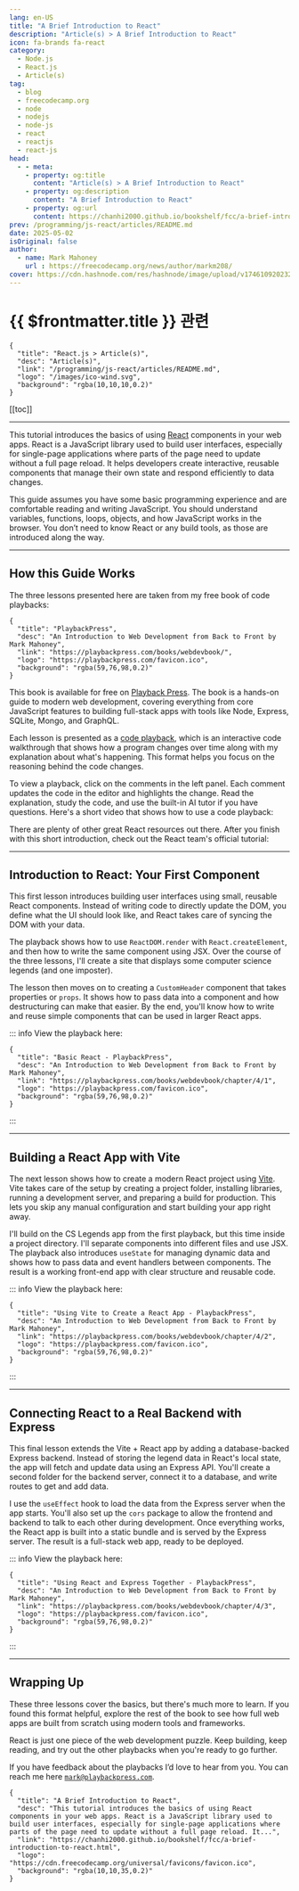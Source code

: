 ```yaml
---
lang: en-US
title: "A Brief Introduction to React"
description: "Article(s) > A Brief Introduction to React"
icon: fa-brands fa-react
category:
  - Node.js
  - React.js
  - Article(s)
tag:
  - blog
  - freecodecamp.org
  - node
  - nodejs
  - node-js
  - react
  - reactjs
  - react-js
head:
  - - meta:
    - property: og:title
      content: "Article(s) > A Brief Introduction to React"
    - property: og:description
      content: "A Brief Introduction to React"
    - property: og:url
      content: https://chanhi2000.github.io/bookshelf/fcc/a-brief-introduction-to-react.html
prev: /programming/js-react/articles/README.md
date: 2025-05-02
isOriginal: false
author:
  - name: Mark Mahoney
    url : https://freecodecamp.org/news/author/markm208/
cover: https://cdn.hashnode.com/res/hashnode/image/upload/v1746109202328/e4b0f59b-a8d1-42de-9eff-b5413ced3b93.png
---
```


# {{ $frontmatter.title }} 관련

```component VPCard
{
  "title": "React.js > Article(s)",
  "desc": "Article(s)",
  "link": "/programming/js-react/articles/README.md",
  "logo": "/images/ico-wind.svg",
  "background": "rgba(10,10,10,0.2)"
}
```

[[toc]]

---

<SiteInfo
  name="A Brief Introduction to React"
  desc="This tutorial introduces the basics of using React components in your web apps. React is a JavaScript library used to build user interfaces, especially for single-page applications where parts of the page need to update without a full page reload. It..."
  url="https://freecodecamp.org/news/a-brief-introduction-to-react"
  logo="https://cdn.freecodecamp.org/universal/favicons/favicon.ico"
  preview="https://cdn.hashnode.com/res/hashnode/image/upload/v1746109202328/e4b0f59b-a8d1-42de-9eff-b5413ced3b93.png"/>

This tutorial introduces the basics of using [<VPIcon icon="fa-brands fa-react"/>React](https://react.dev/) components in your web apps. React is a JavaScript library used to build user interfaces, especially for single-page applications where parts of the page need to update without a full page reload. It helps developers create interactive, reusable components that manage their own state and respond efficiently to data changes.

This guide assumes you have some basic programming experience and are comfortable reading and writing JavaScript. You should understand variables, functions, loops, objects, and how JavaScript works in the browser. You don’t need to know React or any build tools, as those are introduced along the way.

---

## How this Guide Works

The three lessons presented here are taken from my free book of code playbacks:

```component VPCard
{
  "title": "PlaybackPress",
  "desc": "An Introduction to Web Development from Back to Front by Mark Mahoney",
  "link": "https://playbackpress.com/books/webdevbook/",
  "logo": "https://playbackpress.com/favicon.ico",
  "background": "rgba(59,76,98,0.2)"
}
```

This book is available for free on [<VPIcon icon="fas fa-globe"/>Playback Press](https://playbackpress.com/books/). The book is a hands-on guide to modern web development, covering everything from core JavaScript features to building full-stack apps with tools like Node, Express, SQLite, Mongo, and GraphQL.

Each lesson is presented as a [<VPIcon icon="fas fa-globe"/>code playback](https://markm208.github.io/), which is an interactive code walkthrough that shows how a program changes over time along with my explanation about what's happening. This format helps you focus on the reasoning behind the code changes.

To view a playback, click on the comments in the left panel. Each comment updates the code in the editor and highlights the change. Read the explanation, study the code, and use the built-in AI tutor if you have questions. Here's a short video that shows how to use a code playback:

There are plenty of other great React resources out there. After you finish with this short introduction, check out the React team's official tutorial: 

<SiteInfo
  name="Quick Start - React"
  desc="The library for web and native user interfaces"
  url="https://react.dev/learn/"
  logo="https://react.dev/favicon-16x16.png"
  preview="https://react.dev/images/og-learn.png"/>

---

## Introduction to React: Your First Component

This first lesson introduces building user interfaces using small, reusable React components. Instead of writing code to directly update the DOM, you define what the UI should look like, and React takes care of syncing the DOM with your data.

The playback shows how to use `ReactDOM.render` with `React.createElement`, and then how to write the same component using JSX. Over the course of the three lessons, I'll create a site that displays some computer science legends (and one imposter).

The lesson then moves on to creating a `CustomHeader` component that takes properties or `props`. It shows how to pass data into a component and how destructuring can make that easier. By the end, you'll know how to write and reuse simple components that can be used in larger React apps.

::: info View the playback here:

```component VPCard
{
  "title": "Basic React - PlaybackPress",
  "desc": "An Introduction to Web Development from Back to Front by Mark Mahoney",
  "link": "https://playbackpress.com/books/webdevbook/chapter/4/1",
  "logo": "https://playbackpress.com/favicon.ico",
  "background": "rgba(59,76,98,0.2)"
}
```

:::

---

## Building a React App with Vite

The next lesson shows how to create a modern React project using [<VPIcon icon="iconfont icon-vite"/>Vite](https://vite.dev/). Vite takes care of the setup by creating a project folder, installing libraries, running a development server, and preparing a build for production. This lets you skip any manual configuration and start building your app right away.

I'll build on the CS Legends app from the first playback, but this time inside a project directory. I'll separate components into different files and use JSX. The playback also introduces `useState` for managing dynamic data and shows how to pass data and event handlers between components. The result is a working front-end app with clear structure and reusable code.

::: info View the playback here:

```component VPCard
{
  "title": "Using Vite to Create a React App - PlaybackPress",
  "desc": "An Introduction to Web Development from Back to Front by Mark Mahoney",
  "link": "https://playbackpress.com/books/webdevbook/chapter/4/2",
  "logo": "https://playbackpress.com/favicon.ico",
  "background": "rgba(59,76,98,0.2)"
}
```

:::

---

## Connecting React to a Real Backend with Express

This final lesson extends the Vite + React app by adding a database-backed Express backend. Instead of storing the legend data in React's local state, the app will fetch and update data using an Express API. You'll create a second folder for the backend server, connect it to a database, and write routes to get and add data.

I use the `useEffect` hook to load the data from the Express server when the app starts. You'll also set up the `cors` package to allow the frontend and backend to talk to each other during development. Once everything works, the React app is built into a static bundle and is served by the Express server. The result is a full-stack web app, ready to be deployed.

::: info View the playback here:

```component VPCard
{
  "title": "Using React and Express Together - PlaybackPress",
  "desc": "An Introduction to Web Development from Back to Front by Mark Mahoney",
  "link": "https://playbackpress.com/books/webdevbook/chapter/4/3",
  "logo": "https://playbackpress.com/favicon.ico",
  "background": "rgba(59,76,98,0.2)"
}
```

:::

---

## Wrapping Up

These three lessons cover the basics, but there's much more to learn. If you found this format helpful, explore the rest of the book to see how full web apps are built from scratch using modern tools and frameworks.

React is just one piece of the web development puzzle. Keep building, keep reading, and try out the other playbacks when you're ready to go further.

If you have feedback about the playbacks I’d love to hear from you. You can reach me here [<VPIcon icon="fas fa-envelope"/>`mark@playbackpress.com`](mailto:mark@playbackpress.com).

<!-- TODO: add ARTICLE CARD -->
```component VPCard
{
  "title": "A Brief Introduction to React",
  "desc": "This tutorial introduces the basics of using React components in your web apps. React is a JavaScript library used to build user interfaces, especially for single-page applications where parts of the page need to update without a full page reload. It...",
  "link": "https://chanhi2000.github.io/bookshelf/fcc/a-brief-introduction-to-react.html",
  "logo": "https://cdn.freecodecamp.org/universal/favicons/favicon.ico",
  "background": "rgba(10,10,35,0.2)"
}
```
